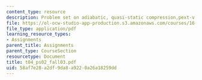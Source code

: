 ```yaml
---
content_type: resource
description: Problem set on adiabatic, quasi-static compression,pext-v diagram.
file: https://ol-ocw-studio-app-production.s3.amazonaws.com/courses/16-01-unified-engineering-i-ii-iii-iv-fall-2005-spring-2006/58af7e28a2df9da8a9220a26a18259dd_t04_ps02_fall03.pdf
file_type: application/pdf
learning_resource_types:
- Assignments
parent_title: Assignments
parent_type: CourseSection
resourcetype: Document
title: t04_ps02_fall03.pdf
uid: 58af7e28-a2df-9da8-a922-0a26a18259dd
---
```


